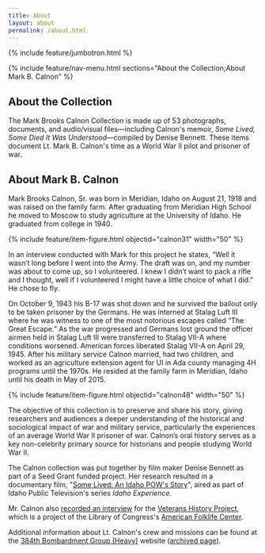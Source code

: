 ```yaml
---
title: About
layout: about
permalink: /about.html
---
```

{% include feature/jumbotron.html %} 

{% include feature/nav-menu.html sections="About the Collection;About Mark B. Calnon" %} 

## About the Collection

The Mark Brooks Calnon Collection is made up of 53 photographs, documents, and audio/visual files—including Calnon's memoir, *Some Lived, Some Died It Was Understood*—compiled by Denise Bennett. These items document Lt. Mark B. Calnon's time as a World War II pilot and prisoner of war.

## About Mark B. Calnon

Mark Brooks Calnon, Sr. was born in Meridian, Idaho on August 21, 1918 and was raised on the family farm. After graduating from Meridian High School he moved to Moscow to study agriculture at the University of Idaho. He graduated from college in 1940. 

{% include feature/item-figure.html objectid="calnon31" width="50" %}

In an interview conducted with Mark for this project he states, “Well it wasn’t long before I went into the Army. The draft was on, and my number was about to come up, so I volunteered. I knew I didn’t want to pack a rifle and I thought, well if I volunteered I might have a little choice of what I did.” He chose to fly. 

On October 9, 1943 his B-17 was shot down and he survived the bailout only to be taken prisoner by the Germans. He was interned at Stalag Luft III where he was witness to one of the most notorious escapes called “The Great Escape.” As the war progressed and Germans lost ground the officer airmen held in Stalag Luft III were transferred to Stalag VII-A where conditions worsened. American forces liberated Stalag VII-A on April 29, 1945. After his military service Calnon married, had two children, and worked as an agriculture extension agent for UI in Ada county managing 4H programs until the 1970s. He resided at the family farm in Meridian, Idaho until his death in May of 2015.

{% include feature/item-figure.html objectid="calnon48" width="50" %}

The objective of this collection is to preserve and share his story, giving researchers and audiences a deeper understanding of the historical and sociological impact of war and military service, particularly the experiences of an average World War II prisoner of war. Calnon’s oral history serves as a key non-celebrity primary source for historians and people studying World War II.

The Calnon collection was put together by film maker Denise Bennett as part of a Seed Grant funded project. Her research resulted in a documentary film, "[Some Lived: An Idaho POW's Story](https://video.idahoptv.org/video/some-lived-an-idaho-pows-story-e4uxn8/)", aired as part of Idaho Public Television's series *Idaho Experience*. 

Mr. Calnon also [recorded an interview](https://www.youtube.com/watch?v=MN1UhBenH5Y&feature=youtu.be) for the [Veterans History Project](http://www.loc.gov/vets/), which is a project of the Library of Congress's [American Folklife Center](https://www.loc.gov/folklife/). 

Additional information about Lt. Calnon's crew and missions can be found at the [384th Bombardment Group (Heavy)](http://384thbombgroup.com/_content/_pages/person.php?PersonKey=596) website ([archived page](https://web.archive.org/web/20190108014240/http://384thbombgroup.com/_content/_pages/person.php?PersonKey=596)). 


<div class="clearfix"></div>

